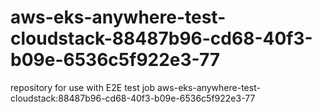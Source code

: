 # aws-eks-anywhere-test-cloudstack-88487b96-cd68-40f3-b09e-6536c5f922e3-77
repository for use with E2E test job aws-eks-anywhere-test-cloudstack:88487b96-cd68-40f3-b09e-6536c5f922e3-77
